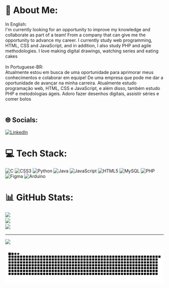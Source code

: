 # 💫 About Me:
In English:<br>I'm currently looking for an opportunity to improve my knowledge  and collaborate as part of a team! From a company that can give me the opportunity to advance my career. I currently study web programming, HTML, CSS and JavaScript, and in addition, I also study PHP and agile methodologies. I love making digital drawings, watching series and eating cakes<br><br>In Portuguese-BR:<br>Atualmente estou em busca de uma oportunidade para aprimorar meus conhecimentos e colaborar em equipe! De uma empresa que pode me dar a oportunidade de avançar na minha carreira. Atualmente estudo programação web, HTML, CSS e JavaScript, e além disso, também estudo PHP e metodologias ágeis. Adoro fazer desenhos digitais, assistir séries e comer bolos<br><br>


## 🌐 Socials:
[![LinkedIn](https://img.shields.io/badge/LinkedIn-%230077B5.svg?logo=linkedin&logoColor=white)](https://linkedin.com/in/giuliacardoso2981) 

# 💻 Tech Stack:
![C](https://img.shields.io/badge/c-%2300599C.svg?style=for-the-badge&logo=c&logoColor=white) ![CSS3](https://img.shields.io/badge/css3-%231572B6.svg?style=for-the-badge&logo=css3&logoColor=white) ![Python](https://img.shields.io/badge/python-3670A0?style=for-the-badge&logo=python&logoColor=ffdd54) ![Java](https://img.shields.io/badge/java-%23ED8B00.svg?style=for-the-badge&logo=openjdk&logoColor=white) ![JavaScript](https://img.shields.io/badge/javascript-%23323330.svg?style=for-the-badge&logo=javascript&logoColor=%23F7DF1E) ![HTML5](https://img.shields.io/badge/html5-%23E34F26.svg?style=for-the-badge&logo=html5&logoColor=white) ![MySQL](https://img.shields.io/badge/mysql-4479A1.svg?style=for-the-badge&logo=mysql&logoColor=white) ![PHP](https://img.shields.io/badge/php-%23777BB4.svg?style=for-the-badge&logo=php&logoColor=white) ![Figma](https://img.shields.io/badge/figma-%23F24E1E.svg?style=for-the-badge&logo=figma&logoColor=white) ![Arduino](https://img.shields.io/badge/-Arduino-00979D?style=for-the-badge&logo=Arduino&logoColor=white)
# 📊 GitHub Stats:
![](https://github-readme-stats.vercel.app/api?username=GiuliaDSCardoso&theme=midnight-purple&hide_border=true&include_all_commits=false&count_private=false)<br/>
![](https://github-readme-streak-stats.herokuapp.com/?user=GiuliaDSCardoso&theme=midnight-purple&hide_border=true)<br/>
![](https://github-readme-stats.vercel.app/api/top-langs/?username=GiuliaDSCardoso&theme=midnight-purple&hide_border=true&include_all_commits=false&count_private=false&layout=compact)

---
[![](https://visitcount.itsvg.in/api?id=GiuliaDSCardoso&icon=2&color=6)](https://visitcount.itsvg.in)

<!-- Proudly created with GPRM ( https://gprm.itsvg.in ) -->
<picture>
  <source media="(prefers-color-scheme: dark)" srcset="https://raw.githubusercontent.com/GiuliaDSCardoso/GiuliaDSCardoso/output/github-contribution-grid-snake-dark.svg">
  <source media="(prefers-color-scheme: light)" srcset="https://raw.githubusercontent.com/GiuliaDSCardoso/GiuliaDSCardoso/output/github-contribution-grid-snake.svg">
  <img alt="github contribution grid snake animation" src="https://raw.githubusercontent.com/GiuliaDSCardoso/GiuliaDSCardoso/output/github-contribution-grid-snake.svg">
</picture>
